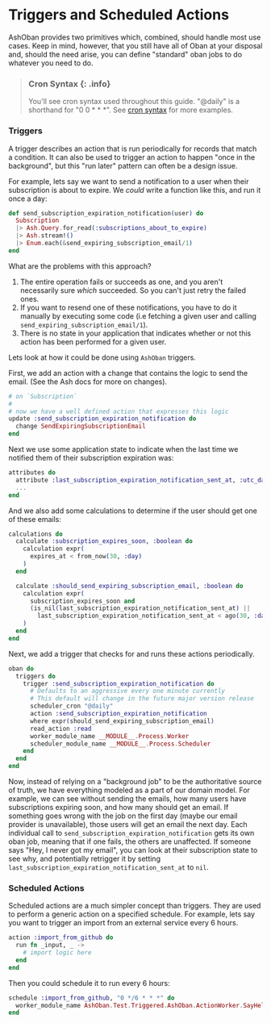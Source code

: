 # Triggers and Scheduled Actions

AshOban provides two primitives which, combined, should handle most use cases.
Keep in mind, however, that you still have all of Oban at your disposal and, should the need arise, you can define "standard" oban jobs to do whatever you need to do.

> ### Cron Syntax {: .info}
> You'll see cron syntax used throughout this guide. "@daily" is a shorthand for "0 0 * * *". See [cron syntax](https://crontab.guru/) for more examples.

### Triggers

A trigger describes an action that is run periodically for records that match a condition.
It can also be used to trigger an action to happen "once in the background", but this "run later"
pattern can often be a design issue.

For example, lets say we want to send a notification to a user when their subscription is about to expire.
We *could* write a function like this, and run it once a day:

```elixir
def send_subscription_expiration_notification(user) do
  Subscription
  |> Ash.Query.for_read(:subscriptions_about_to_expire)
  |> Ash.stream!()
  |> Enum.each(&send_expiring_subscription_email/1)
end
```

What are the problems with this approach?

1. The entire operation fails or succeeds as one, and you aren't necessarily sure *which* succeeded. So you can't just retry the failed ones.
2. If you want to resend one of these notifications, you have to do it manually by executing some code (i.e fetching a given user and calling `send_expiring_subscription_email/1`).
3. There is no state in your application that indicates whether or not this action has been performed for a given user.

Lets look at how it could be done using `AshOban` triggers.

First, we add an action with a change that contains the logic to send the email. (See the Ash docs for more on changes).

```elixir
# on `Subscription`
#
# now we have a well defined action that expresses this logic
update :send_subscription_expiration_notification do
  change SendExpiringSubscriptionEmail
end
```

Next we use some application state to indicate when the last time we notified them of their subscription expiration was:

```elixir
attributes do
  attribute :last_subscription_expiration_notification_sent_at, :utc_datetime_usec
  ...
end
```

And we also add some calculations to determine if the user should get one of these emails:

```elixir
calculations do
  calculate :subscription_expires_soon, :boolean do
    calculation expr(
      expires_at < from_now(30, :day)
    )
  end

  calculate :should_send_expiring_subscription_email, :boolean do
    calculation expr(
      subscription_expires_soon and
      (is_nil(last_subscription_expiration_notification_sent_at) ||
        last_subscription_expiration_notification_sent_at < ago(30, :day))
    )
  end
end
```

Next, we add a trigger that checks for and runs these actions periodically.

```elixir
oban do
  triggers do
    trigger :send_subscription_expiration_notification do
      # Defaults to an aggressive every one minute currently
      # This default will change in the future major version release
      scheduler_cron "@daily"
      action :send_subscription_expiration_notification
      where expr(should_send_expiring_subscription_email)
      read_action :read
      worker_module_name __MODULE__.Process.Worker
      scheduler_module_name __MODULE__.Process.Scheduler
    end
  end
end
```

Now, instead of relying on a "background job" to be the authoritative source of truth, we have everything modeled as a part of our domain model.
For example, we can see without sending the emails, how many users have subscriptions expiring soon, and how many should get an email. If something
goes wrong with the job on the first day (maybe our email provider is unavailable), those users will get an email the next day. Each individual
call to `send_subscription_expiration_notification` gets its own oban job, meaning that if one fails, the others are unaffected. If someone says
"Hey, I never got my email", you can look at their subscription state to see why, and potentially retrigger it by setting `last_subscription_expiration_notification_sent_at` to `nil`.

### Scheduled Actions

Scheduled actions are a much simpler concept than triggers. They are used to perform a generic action on a specified schedule. For example, lets say
you want to trigger an import from an external service every 6 hours.

```elixir
action :import_from_github do
  run fn _input, _ ->
    # import logic here
  end
end
```

Then you could schedule it to run every 6 hours:

```elixir
schedule :import_from_github, "0 */6 * * *" do
  worker_module_name AshOban.Test.Triggered.AshOban.ActionWorker.SayHello
end
```
